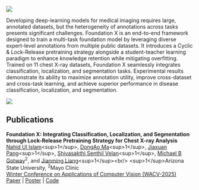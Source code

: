 ![](https://github.com/jlianglab/Foundation_X/blob/main/Figures/Title_Logo.png)
<!-- # Integrating Classification, Localization, and Segmentation through Lock-Release Pretraining Strategy for Chest X-ray Analysis -->

Developing deep-learning models for medical imaging requires large, annotated datasets, but the heterogeneity of annotations across tasks presents significant challenges. Foundation X is an end-to-end framework designed to train a multi-task foundation model by leveraging diverse expert-level annotations from multiple public datasets. It introduces a Cyclic & Lock-Release pretraining strategy alongside a student-teacher learning paradigm to enhance knowledge retention while mitigating overfitting. Trained on 11 chest X-ray datasets, Foundation X seamlessly integrates classification, localization, and segmentation tasks. Experimental results demonstrate its ability to maximize annotation utility, improve cross-dataset and cross-task learning, and achieve superior performance in disease classification, localization, and segmentation.

![](https://github.com/jlianglab/Foundation_X/blob/main/Figures/Foundation%20X%20-%20Method_Figure.png)

## Publications
**Foundation X: Integrating Classification, Localization, and Segmentation through Lock-Release Pretraining Strategy for Chest X-ray Analysis** <br/>
[Nahid Ul Islam]([https://github.com/Nahid1992](https://scholar.google.com/citations?hl=en&user=uusv5scAAAAJ&view_op=list_works&sortby=pubdate))<sup>1</sup>, [DongAo Ma]([https://github.com/shivgahlout](https://scholar.google.com/citations?user=qbLjOGcAAAAJ&hl=en))<sup>1</sup>, [Jiaxuan Pang]([https://github.com/MrGiovanni](https://scholar.google.com/citations?user=hvE5HSoAAAAJ&hl=en))<sup>1</sup>, [Shivasakthi Senthil Velan]([https://github.com/MrGiovanni](https://scholar.google.com/citations?user=mAmlLQUAAAAJ&hl=en))<sup>1</sup>, [Michael B Gotway](https://www.mayoclinic.org/biographies/gotway-michael-b-m-d/bio-20055566)<sup>2</sup>, and [Jianming Liang]([https://chs.asu.edu/jianming-liang](https://scholar.google.com/citations?user=rUTf4hgAAAAJ&hl=en))<sup>1</sup><br/>
<sup>1</sup>Arizona State University, <sup>2</sup>Mayo Clinic<br/>
[Winter Conference on Applications of Computer Vision (WACV-2025)](https://wacv2025.thecvf.com/)<br/>
[Paper](https://openaccess.thecvf.com/content/WACV2025/papers/Islam_Foundation_X_Integrating_Classification_Localization_and_Segmentation_through_Lock-Release_Pretraining_WACV_2025_paper.pdf) | [Poster](https://github.com/jlianglab/Foundation_X/blob/main/Figures/FoundationX_POSTER.pdf) | [Code](https://github.com/jlianglab/Foundation_X)
